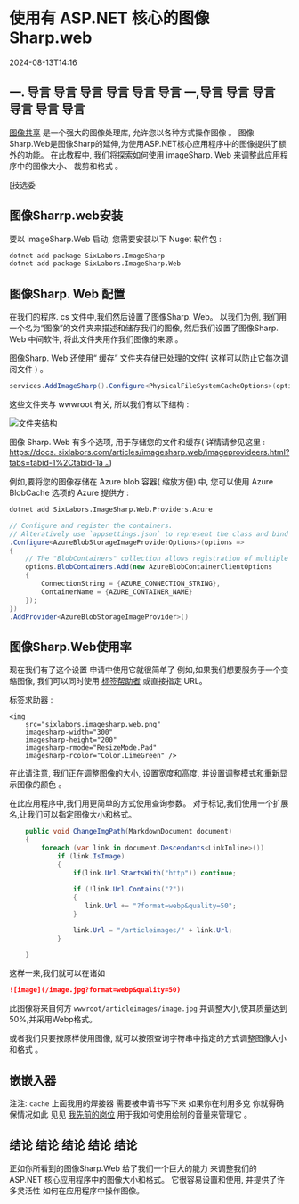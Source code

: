 # 使用有 ASP.NET 核心的图像Sharp.web

<datetime class="hidden">2024-08-13T14:16</datetime>

<!--category-- ASP.NET, ImageSharp -->
## 一. 导言 导言 导言 导言 导言 导言 一,导言 导言 导言 导言 导言 导言

[图像共享](https://docs.sixlabors.com/index.html) 是一个强大的图像处理库, 允许您以各种方式操作图像 。 图像Sharp.Web是图像Sharp的延伸,为使用ASP.NET核心应用程序中的图像提供了额外的功能。 在此教程中, 我们将探索如何使用 imageSharp. Web 来调整此应用程序中的图像大小、 裁剪和格式 。

[技选委

## 图像Sharrp.web安装

要以 imageSharp.Web 启动, 您需要安装以下 Nuget 软件包 :

```bash
dotnet add package SixLabors.ImageSharp
dotnet add package SixLabors.ImageSharp.Web
```

## 图像Sharp. Web 配置

在我们的程序. cs 文件中,我们然后设置了图像Sharp. Web。 以我们为例, 我们用一个名为“图像”的文件夹来描述和储存我们的图像, 然后我们设置了图像Sharp. Web 中间软件, 将此文件夹用作我们图像的来源 。

图像Sharp. Web 还使用“ 缓存” 文件夹存储已处理的文件( 这样可以防止它每次调阅文件 ) 。

```csharp
services.AddImageSharp().Configure<PhysicalFileSystemCacheOptions>(options => options.CacheFolder = "cache");
```

这些文件夹与 wwwroot 有关, 所以我们有以下结构 :

![文件夹结构](/cachefolder.png)

图像 Sharp. Web 有多个选项, 用于存储您的文件和缓存( 详情请参见这里 : [https://docs. sixlabors.com/articles/imagesharp.web/imageprovideers.html?tabs=tabid-1%2Ctabid-1a 。](https://docs.sixlabors.com/articles/imagesharp.web/imageproviders.html?tabs=tabid-1%2Ctabid-1a))

例如,要将您的图像存储在 Azure blob 容器( 缩放方便) 中, 您可以使用 Azure BlobCache 选项的 Azure 提供方 :

```bash
dotnet add SixLabors.ImageSharp.Web.Providers.Azure
```

```csharp
// Configure and register the containers.  
// Alteratively use `appsettings.json` to represent the class and bind those settings.
.Configure<AzureBlobStorageImageProviderOptions>(options =>
{
    // The "BlobContainers" collection allows registration of multiple containers.
    options.BlobContainers.Add(new AzureBlobContainerClientOptions
    {
        ConnectionString = {AZURE_CONNECTION_STRING},
        ContainerName = {AZURE_CONTAINER_NAME}
    });
})
.AddProvider<AzureBlobStorageImageProvider>()
```

## 图像Sharp.Web使用率

现在我们有了这个设置 申请中使用它就很简单了 例如,如果我们想要服务于一个变缩图像, 我们可以同时使用 [标签帮助者](https://sixlabors.com/posts/announcing-imagesharp-web-300/#imagetaghelper) 或直接指定 URL。

标签求助器 :

```razor
<img
    src="sixlabors.imagesharp.web.png"
    imagesharp-width="300"
    imagesharp-height="200"
    imagesharp-rmode="ResizeMode.Pad"
    imagesharp-rcolor="Color.LimeGreen" />

```

在此请注意, 我们正在调整图像的大小, 设置宽度和高度, 并设置调整模式和重新显示图像的颜色 。

在此应用程序中,我们用更简单的方式使用查询参数。 对于标记,我们使用一个扩展名,让我们可以指定图像大小和格式。

```csharp
    public void ChangeImgPath(MarkdownDocument document)
    {
        foreach (var link in document.Descendants<LinkInline>())
            if (link.IsImage)
            {
                if(link.Url.StartsWith("http")) continue;
                
                if (!link.Url.Contains("?"))
                {
                   link.Url += "?format=webp&quality=50";
                }

                link.Url = "/articleimages/" + link.Url;
            }
               
    }
```

这样一来,我们就可以在诸如

```markdown
![image](/image.jpg?format=webp&quality=50)
```

此图像将来自何方 `wwwroot/articleimages/image.jpg` 并调整大小,使其质量达到50%,并采用Webp格式。

或者我们只要按原样使用图像, 就可以按照查询字符串中指定的方式调整图像大小和格式 。

## 嵌嵌入器

注注: `cache` 上面我用的焊接器 需要被申请书写下来 如果你在利用多克 你就得确保情况如此
见见 [我先前的岗位](/blog/imagesharpwithdocker) 用于我如何使用绘制的音量来管理它 。

## 结论 结论 结论 结论 结论

正如你所看到的图像Sharp.Web 给了我们一个巨大的能力 来调整我们的 ASP.NET 核心应用程序中的图像大小和格式。 它很容易设置和使用, 并提供了许多灵活性 如何在应用程序中操作图像。